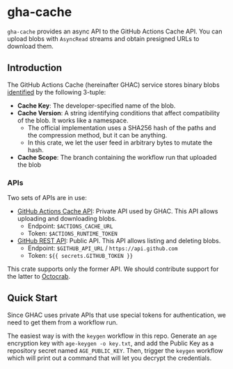 # gha-cache

`gha-cache` provides an async API to the GitHub Actions Cache API.
You can upload blobs with `AsyncRead` streams and obtain presigned URLs to download them.

## Introduction

The GitHub Actions Cache (hereinafter GHAC) service stores binary blobs [identified](https://docs.github.com/en/actions/using-workflows/caching-dependencies-to-speed-up-workflows#matching-a-cache-key) by the following 3-tuple:

- **Cache Key**: The developer-specified name of the blob.
- **Cache Version**: A string identifying conditions that affect compatibility of the blob. It works like a namespace.
    - The official implementation uses a SHA256 hash of the paths and the compression method, but it can be anything.
    - In this crate, we let the user feed in arbitrary bytes to mutate the hash.
- **Cache Scope**: The branch containing the workflow run that uploaded the blob

### APIs

Two sets of APIs are in use:

- [GitHub Actions Cache API](https://github.com/actions/toolkit/blob/457303960f03375db6f033e214b9f90d79c3fe5c/packages/cache/src/internal/cacheHttpClient.ts#L38): Private API used by GHAC. This API allows uploading and downloading blobs.
    - Endpoint: `$ACTIONS_CACHE_URL`
    - Token: `$ACTIONS_RUNTIME_TOKEN`
- [GitHub REST API](https://docs.github.com/en/rest/actions/cache?apiVersion=2022-11-28#delete-github-actions-caches-for-a-repository-using-a-cache-key): Public API. This API allows listing and deleting blobs.
    - Endpoint: `$GITHUB_API_URL` / `https://api.github.com`
    - Token: `${{ secrets.GITHUB_TOKEN }}`

This crate supports only the former API.
We should contribute support for the latter to [Octocrab](https://github.com/XAMPPRocky/octocrab).

## Quick Start

Since GHAC uses private APIs that use special tokens for authentication, we need to get them from a workflow run.

The easiest way is with the `keygen` workflow in this repo.
Generate an `age` encryption key with `age-keygen -o key.txt`, and add the Public Key as a repository secret named `AGE_PUBLIC_KEY`.
Then, trigger the `keygen` workflow which will print out a command that will let you decrypt the credentials.
